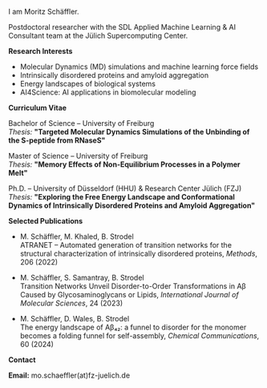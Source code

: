 I am Moritz Schäffler.

Postdoctoral researcher with the SDL Applied Machine Learning & AI Consultant team at the Jülich Supercomputing Center.



**Research Interests**

- Molecular Dynamics (MD) simulations and machine learning force fields  
- Intrinsically disordered proteins and amyloid aggregation  
- Energy landscapes of biological systems  
- AI4Science: AI applications in biomolecular modeling



**Curriculum Vitae**

Bachelor of Science – University of Freiburg  
*Thesis:* **"Targeted Molecular Dynamics Simulations of the Unbinding of the S-peptide from RNaseS"**

Master of Science – University of Freiburg  
*Thesis:* **"Memory Effects of Non-Equilibrium Processes in a Polymer Melt"**

Ph.D. – University of Düsseldorf (HHU) & Research Center Jülich (FZJ)  
*Thesis:* **"Exploring the Free Energy Landscape and Conformational Dynamics of Intrinsically Disordered Proteins and Amyloid Aggregation"**



**Selected Publications**

- M. Schäffler, M. Khaled, B. Strodel  
  ATRANET – Automated generation of transition networks for the structural characterization of intrinsically disordered proteins,
  *Methods*, 206 (2022)

- M. Schäffler, S. Samantray, B. Strodel  
  Transition Networks Unveil Disorder-to-Order Transformations in Aβ Caused by Glycosaminoglycans or Lipids,
  *International Journal of Molecular Sciences*, 24 (2023)

- M. Schäffler, D. Wales, B. Strodel  
  The energy landscape of Aβ₄₂: a funnel to disorder for the monomer becomes a folding funnel for self-assembly,
  *Chemical Communications*, 60 (2024)



**Contact**

**Email:** mo.schaeffler(at)fz-juelich.de
